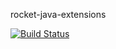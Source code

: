 rocket-java-extensions

[![Build Status](https://travis-ci.org/rocketscience-projects/rocket-java-extensions.png)](https://travis-ci.org/rocketscience-projects/rocket-java-extensions)
